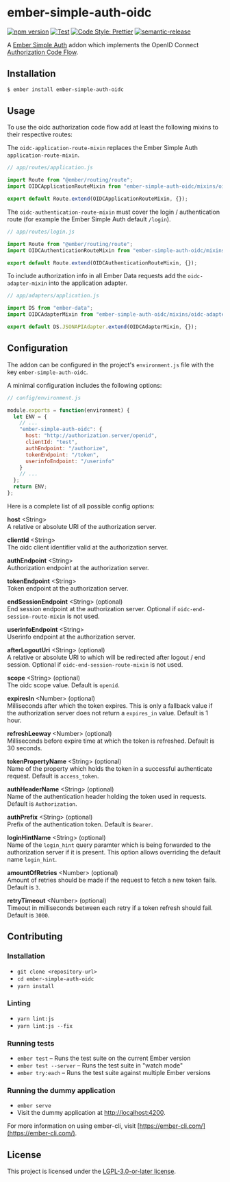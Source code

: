 # ember-simple-auth-oidc

[![npm version](https://badge.fury.io/js/ember-simple-auth-oidc.svg)](https://www.npmjs.com/package/ember-simple-auth-oidc)
[![Test](https://github.com/adfinis-sygroup/ember-simple-auth-oidc/workflows/Test/badge.svg?branch=master)](https://github.com/adfinis-sygroup/ember-simple-auth-oidc/actions?query=workflow%3ATest)
[![Code Style: Prettier](https://img.shields.io/badge/code_style-prettier-ff69b4.svg)](https://github.com/prettier/prettier)
[![semantic-release](https://img.shields.io/badge/%20%20%F0%9F%93%A6%F0%9F%9A%80-semantic--release-e10079.svg)](https://github.com/semantic-release/semantic-release)

A [Ember Simple Auth](http://ember-simple-auth.com) addon which implements the
OpenID Connect [Authorization Code Flow](https://openid.net/specs/openid-connect-core-1_0.html#CodeFlowAuth).

## Installation

```bash
$ ember install ember-simple-auth-oidc
```

## Usage

To use the oidc authorization code flow add at least the following mixins to
their respective routes:

The `oidc-application-route-mixin` replaces the Ember Simple Auth `application-route-mixin`.

```js
// app/routes/application.js

import Route from "@ember/routing/route";
import OIDCApplicationRouteMixin from "ember-simple-auth-oidc/mixins/oidc-application-route-mixin";

export default Route.extend(OIDCApplicationRouteMixin, {});
```

The `oidc-authentication-route-mixin` must cover the login / authentication route
(for example the Ember Simple Auth default `/login`).

```js
// app/routes/login.js

import Route from "@ember/routing/route";
import OIDCAuthenticationRouteMixin from "ember-simple-auth-oidc/mixins/oidc-authentication-route-mixin";

export default Route.extend(OIDCAuthenticationRouteMixin, {});
```

To include authorization info in all Ember Data requests add the `oidc-adapter-mixin`
into the application adapter.

```js
// app/adapters/application.js

import DS from "ember-data";
import OIDCAdapterMixin from "ember-simple-auth-oidc/mixins/oidc-adapter-mixin";

export default DS.JSONAPIAdapter.extend(OIDCAdapterMixin, {});
```

## Configuration

The addon can be configured in the project's `environment.js` file with the key `ember-simple-auth-oidc`.

A minimal configuration includes the following options:

```js
// config/environment.js

module.exports = function(environment) {
  let ENV = {
    // ...
    "ember-simple-auth-oidc": {
      host: "http://authorization.server/openid",
      clientId: "test",
      authEndpoint: "/authorize",
      tokenEndpoint: "/token",
      userinfoEndpoint: "/userinfo"
    }
    // ...
  };
  return ENV;
};
```

Here is a complete list of all possible config options:

**host** \<String\>  
A relative or absolute URI of the authorization server.

**clientId** \<String\>  
The oidc client identifier valid at the authorization server.

**authEndpoint** \<String\>  
Authorization endpoint at the authorization server.

**tokenEndpoint** \<String\>  
Token endpoint at the authorization server.

**endSessionEndpoint** \<String\> (optional)  
End session endpoint at the authorization server. Optional if `oidc-end-session-route-mixin` is not used.

**userinfoEndpoint** \<String\>  
Userinfo endpoint at the authorization server.

**afterLogoutUri** \<String\> (optional)  
A relative or absolute URI to which will be redirected after logout / end session. Optional if
`oidc-end-session-route-mixin` is not used.

**scope** \<String\> (optional)  
The oidc scope value. Default is `openid`.

**expiresIn** \<Number\> (optional)  
Milliseconds after which the token expires. This is only a fallback value if the
authorization server does not return a `expires_in` value. Default is 1 hour.

**refreshLeeway** \<Number\> (optional)  
Milliseconds before expire time at which the token is refreshed. Default is 30 seconds.

**tokenPropertyName** \<String\> (optional)  
Name of the property which holds the token in a successful authenticate request.
Default is `access_token`.

**authHeaderName** \<String\> (optional)  
Name of the authentication header holding the token used in requests.
Default is `Authorization`.

**authPrefix** \<String\> (optional)  
Prefix of the authentication token. Default is `Bearer`.

**loginHintName** \<String\> (optional)  
Name of the `login_hint` query paramter which is being forwarded to the authorization server if it is present.
This option allows overriding the default name `login_hint`.

**amountOfRetries** \<Number\> (optional)  
Amount of retries should be made if the request to fetch a new token fails. Default is `3`.

**retryTimeout** \<Number\> (optional)  
Timeout in milliseconds between each retry if a token refresh should fail. Default is `3000`.

## Contributing

### Installation

- `git clone <repository-url>`
- `cd ember-simple-auth-oidc`
- `yarn install`

### Linting

- `yarn lint:js`
- `yarn lint:js --fix`

### Running tests

- `ember test` – Runs the test suite on the current Ember version
- `ember test --server` – Runs the test suite in "watch mode"
- `ember try:each` – Runs the test suite against multiple Ember versions

### Running the dummy application

- `ember serve`
- Visit the dummy application at [http://localhost:4200](http://localhost:4200).

For more information on using ember-cli, visit [https://ember-cli.com/](https://ember-cli.com/).

## License

This project is licensed under the [LGPL-3.0-or-later license](LICENSE).
